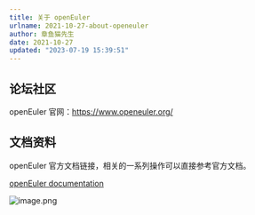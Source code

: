 ```yaml
---
title: 关于 openEuler
urlname: 2021-10-27-about-openeuler
author: 章鱼猫先生
date: 2021-10-27
updated: "2023-07-19 15:39:51"
---
```


## 论坛社区

openEuler 官网：<https://www.openeuler.org/>

## 文档资料

openEuler 官方文档链接，相关的一系列操作可以直接参考官方文档。

[openEuler documentation](https://docs.openeuler.org/zh/)

![image.png](https://shub-1251708715.cos.ap-guangzhou.myqcloud.com/elog-cookbook-img/FoNUiVkKzDi-CFe_6t7hdeq74p3N.png)

#
